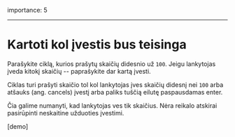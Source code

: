 importance: 5

---

# Kartoti kol įvestis bus teisinga

Parašykite ciklą, kurios prašytų skaičių didesnio už `100`. Jeigu lankytojas įveda kitokį skaičių -- paprašykite dar kartą įvesti.

Ciklas turi prašyti skaičio tol kol lankytojas įves skaičių didesnį nei `100` arba atšauks (ang. cancels) įvestį arba paliks tuščią eilutę paspausdamas enter.

Čia galime numanyti, kad lankytojas ves tik skaičius. Nėra reikalo atskirai pasirūpinti neskaitine užduoties įvestimi. 

[demo]
